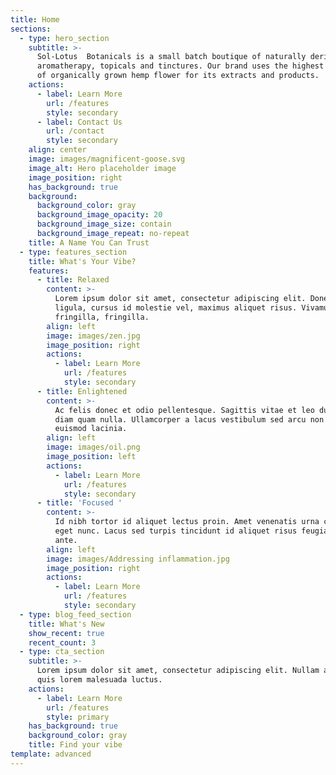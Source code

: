 ```yaml
---
title: Home
sections:
  - type: hero_section
    subtitle: >-
      Sol-Lotus  Botanicals is a small batch boutique of naturally derived
      aromatherapy, topicals and tinctures. Our brand uses the highest quality
      of organically grown hemp flower for its extracts and products.
    actions:
      - label: Learn More
        url: /features
        style: secondary
      - label: Contact Us
        url: /contact
        style: secondary
    align: center
    image: images/magnificent-goose.svg
    image_alt: Hero placeholder image
    image_position: right
    has_background: true
    background:
      background_color: gray
      background_image_opacity: 20
      background_image_size: contain
      background_image_repeat: no-repeat
    title: A Name You Can Trust
  - type: features_section
    title: What's Your Vibe?
    features:
      - title: Relaxed
        content: >-
          Lorem ipsum dolor sit amet, consectetur adipiscing elit. Donec nisl
          ligula, cursus id molestie vel, maximus aliquet risus. Vivamus in nibh
          fringilla, fringilla.
        align: left
        image: images/zen.jpg
        image_position: right
        actions:
          - label: Learn More
            url: /features
            style: secondary
      - title: Enlightened
        content: >-
          Ac felis donec et odio pellentesque. Sagittis vitae et leo duis ut
          diam quam nulla. Ullamcorper a lacus vestibulum sed arcu non odio
          euismod lacinia.
        align: left
        image: images/oil.png
        image_position: left
        actions:
          - label: Learn More
            url: /features
            style: secondary
      - title: 'Focused '
        content: >-
          Id nibh tortor id aliquet lectus proin. Amet venenatis urna cursus
          eget nunc. Lacus sed turpis tincidunt id aliquet risus feugiat in
          ante.
        align: left
        image: images/Addressing inflammation.jpg
        image_position: right
        actions:
          - label: Learn More
            url: /features
            style: secondary
  - type: blog_feed_section
    title: What's New
    show_recent: true
    recent_count: 3
  - type: cta_section
    subtitle: >-
      Lorem ipsum dolor sit amet, consectetur adipiscing elit. Nullam a metus
      quis lorem malesuada luctus.
    actions:
      - label: Learn More
        url: /features
        style: primary
    has_background: true
    background_color: gray
    title: Find your vibe
template: advanced
---
```

